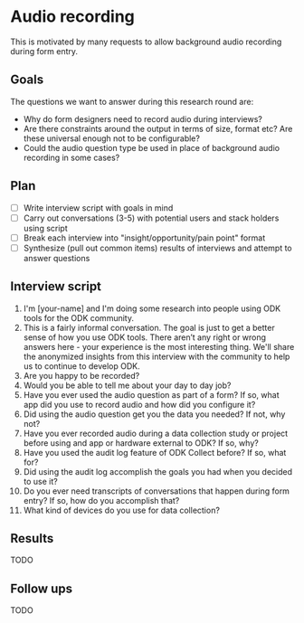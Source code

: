 # Audio recording

This is motivated by many requests to allow background audio recording during form entry.

## Goals

The questions we want to answer during this research round are:

* Why do form designers need to record audio during interviews?
* Are there constraints around the output in terms of size, format etc? Are these universal enough not to be configurable?
* Could the audio question type be used in place of background audio recording in some cases?

## Plan

- [ ] Write interview script with goals in mind
- [ ] Carry out conversations (3-5) with potential users and stack holders using script
- [ ] Break each interview into "insight/opportunity/pain point" format
- [ ] Synthesize (pull out common items) results of interviews and attempt to answer questions

## Interview script

1. I'm [your-name] and I'm doing some research into people using ODK tools for the ODK community.
1. This is a fairly informal conversation. The goal is just to get a better sense of how you use ODK tools. There aren’t any right or wrong answers here - your experience is the most interesting thing. We'll share the anonymized insights from this interview with the community to help us to continue to develop ODK.
1. Are you happy to be recorded?
1. Would you be able to tell me about your day to day job?
1. Have you ever used the audio question as part of a form? If so, what app did you use to record audio and how did you configure it?
1. Did using the audio question get you the data you needed? If not, why not?
1. Have you ever recorded audio during a data collection study or project before using and app or hardware external to ODK? If so, why?
1. Have you used the audit log feature of ODK Collect before? If so, what for?
1. Did using the audit log accomplish the goals you had when you decided to use it?
1. Do you ever need transcripts of conversations that happen during form entry? If so, how do you accomplish that?
1. What kind of devices do you use for data collection?

## Results

TODO

## Follow ups

TODO
